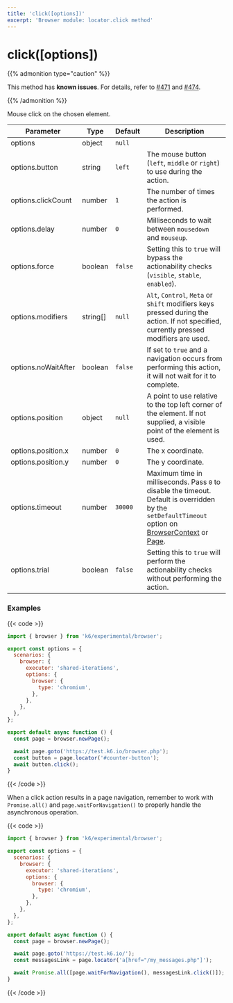 ```yaml
---
title: 'click([options])'
excerpt: 'Browser module: locator.click method'
---
```


# click([options])

{{% admonition type="caution" %}}

This method has **known issues**. For details, refer to [#471](https://github.com/grafana/xk6-browser/issues/471) and [#474](https://github.com/grafana/xk6-browser/issues/474).

 {{% /admonition %}}

Mouse click on the chosen element.

<TableWithNestedRows>

| Parameter           | Type     | Default | Description                                                                                                                                                                                                                                                   |
| ------------------- | -------- | ------- | ------------------------------------------------------------------------------------------------------------------------------------------------------------------------------------------------------------------------------------------------------------- |
| options             | object   | `null`  |                                                                                                                                                                                                                                                               |
| options.button      | string   | `left`  | The mouse button (`left`, `middle` or `right`) to use during the action.                                                                                                                                                                                      |
| options.clickCount  | number   | `1`     | The number of times the action is performed.                                                                                                                                                                                                                  |
| options.delay       | number   | `0`     | Milliseconds to wait between `mousedown` and `mouseup`.                                                                                                                                                                                                       |
| options.force       | boolean  | `false` | Setting this to `true` will bypass the actionability checks (`visible`, `stable`, `enabled`).                                                                                                                                                                 |
| options.modifiers   | string[] | `null`  | `Alt`, `Control`, `Meta` or `Shift` modifiers keys pressed during the action. If not specified, currently pressed modifiers are used.                                                                                                                         |
| options.noWaitAfter | boolean  | `false` | If set to `true` and a navigation occurs from performing this action, it will not wait for it to complete.                                                                                                                                                    |
| options.position    | object   | `null`  | A point to use relative to the top left corner of the element. If not supplied, a visible point of the element is used.                                                                                                                                       |
| options.position.x  | number   | `0`     | The x coordinate.                                                                                                                                                                                                                                             |
| options.position.y  | number   | `0`     | The y coordinate.                                                                                                                                                                                                                                             |
| options.timeout     | number   | `30000` | Maximum time in milliseconds. Pass `0` to disable the timeout. Default is overridden by the `setDefaultTimeout` option on [BrowserContext](https://grafana.com/docs/k6/<K6_VERSION>/javascript-api/k6-experimental/browser/browsercontext/) or [Page](https://grafana.com/docs/k6/<K6_VERSION>/javascript-api/k6-experimental/browser/page/). |
| options.trial       | boolean  | `false` | Setting this to `true` will perform the actionability checks without performing the action.                                                                                                                                                                   |

</TableWithNestedRows>

### Examples

{{< code >}}

```javascript
import { browser } from 'k6/experimental/browser';

export const options = {
  scenarios: {
    browser: {
      executor: 'shared-iterations',
      options: {
        browser: {
          type: 'chromium',
        },
      },
    },
  },
};

export default async function () {
  const page = browser.newPage();

  await page.goto('https://test.k6.io/browser.php');
  const button = page.locator('#counter-button');
  await button.click();
}
```

{{< /code >}}

When a click action results in a page navigation, remember to work with `Promise.all()` and `page.waitForNavigation()` to properly handle the asynchronous operation.

{{< code >}}

```javascript
import { browser } from 'k6/experimental/browser';

export const options = {
  scenarios: {
    browser: {
      executor: 'shared-iterations',
      options: {
        browser: {
          type: 'chromium',
        },
      },
    },
  },
};

export default async function () {
  const page = browser.newPage();

  await page.goto('https://test.k6.io/');
  const messagesLink = page.locator('a[href="/my_messages.php"]');

  await Promise.all([page.waitForNavigation(), messagesLink.click()]);
}
```

{{< /code >}}
